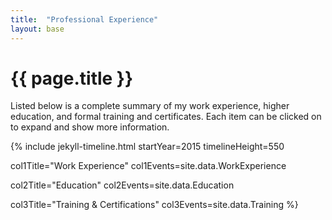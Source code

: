 ```yaml
---
title:  "Professional Experience"
layout: base
---
```


# {{ page.title }}

Listed below is a complete summary of my work experience, higher education, and formal training and certificates.  Each item can be clicked on to expand and show more information.

{% include jekyll-timeline.html
   startYear=2015
   timelineHeight=550
   
   col1Title="Work Experience"
   col1Events=site.data.WorkExperience
   
   col2Title="Education"
   col2Events=site.data.Education

   col3Title="Training & Certifications"
   col3Events=site.data.Training
%}